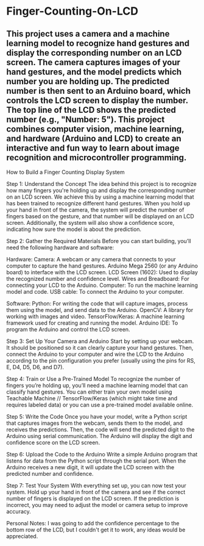 # Finger-Counting-On-LCD
This project uses a camera and a machine learning model to recognize hand gestures and display the corresponding number on an LCD screen. The camera captures images of your hand gestures, and the model predicts which number you are holding up. The predicted number is then sent to an Arduino board, which controls the LCD screen to display the number. The top line of the LCD shows the predicted number (e.g., "Number: 5"). This project combines computer vision, machine learning, and hardware (Arduino and LCD) to create an interactive and fun way to learn about image recognition and microcontroller programming.
--------------------------------------------------------------------------------------------------------------------------------------------------------------------------------------------------------------------
How to Build a Finger Counting Display System

Step 1: Understand the Concept The idea behind this project is to recognize how many fingers you're holding up and display the corresponding number on an LCD screen. We achieve this by using a machine learning model that has been trained to recognize different hand gestures. When you hold up your hand in front of the camera, the system will predict the number of fingers based on the gesture, and that number will be displayed on an LCD screen. Additionally, the system will also show a confidence score, indicating how sure the model is about the prediction.

Step 2: Gather the Required Materials Before you can start building, you’ll need the following hardware and software:

Hardware:
Camera: A webcam or any camera that connects to your computer to capture the hand gestures.
Arduino Mega 2560 (or any Arduino board) to interface with the LCD screen.
LCD Screen (1602): Used to display the recognized number and confidence level.
Wires and Breadboard: For connecting your LCD to the Arduino.
Computer: To run the machine learning model and code.
USB cable: To connect the Arduino to your computer.

Software:
Python: For writing the code that will capture images, process them using the model, and send data to the Arduino.
OpenCV: A library for working with images and video.
TensorFlow/Keras: A machine learning framework used for creating and running the model.
Arduino IDE: To program the Arduino and control the LCD screen.

Step 3: Set Up Your Camera and Arduino Start by setting up your webcam. It should be positioned so it can clearly capture your hand gestures. Then, connect the Arduino to your computer and wire the LCD to the Arduino according to the pin configuration you prefer (usually using the pins for RS, E, D4, D5, D6, and D7).

Step 4: Train or Use a Pre-Trained Model To recognize the number of fingers you’re holding up, you’ll need a machine learning model that can classify hand gestures. You can either train your own model using Teachable Machine  // TensorFlow/Keras (which might take time and requires labeled data) or you can use a pre-trained model available online. 

Step 5: Write the Code Once you have your model, write a Python script that captures images from the webcam, sends them to the model, and receives the predictions. Then, the code will send the predicted digit to the Arduino using serial communication. The Arduino will display the digit and confidence score on the LCD screen.

Step 6: Upload the Code to the Arduino Write a simple Arduino program that listens for data from the Python script through the serial port. When the Arduino receives a new digit, it will update the LCD screen with the predicted number and confidence.

Step 7: Test Your System With everything set up, you can now test your system. Hold up your hand in front of the camera and see if the correct number of fingers is displayed on the LCD screen. If the prediction is incorrect, you may need to adjust the model or camera setup to improve accuracy.

Personal Notes: I was going to add the confidence percentage to the bottom row of the LCD, but I couldn't get it to work, any ideas would be appreciated. 
